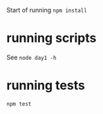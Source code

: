 Start of running ```npm install```

# running scripts
See ```node day1 -h```

# running tests
```npm test```